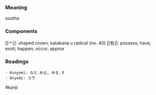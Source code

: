 ### Meaning

soothe

### Components

[[宀]]: shaped crown; katakana u radical (no. 40) [[有]]: possess; have; exist; happen; occur; approx

### Readings

```
- Kunyomi: なだ.める, ゆる.す
- Onyomi: ユウ
```

#kanji